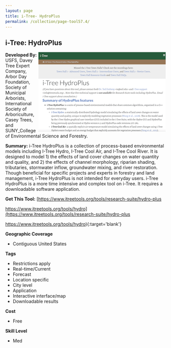 ```yaml
---
layout: page
title: i-Tree- HydroPlus
permalink: /collection/page-tool57.4/
---
```

## i-Tree: HydroPlus

<img src="/images/scaled_250_400/TOOLID_57.4_ScreenCapture-1.png" style="max-height:250px;max-width:400;" align="right"/>

**Developed By:** USFS, Davey Tree Expert Company, Arbor Day Foundation, Society of Municipal Arborists, International Society of Arboriculture, Casey Trees, and SUNY_College of Environmental Science and Forestry.

**Summary:** i-Tree HydroPlus is a collection of process-based environmental models including I-Tree Hydro, I-Tree Cool Air, and I-Tree Cool River. It is designed to model 1) the effects of land cover changes on water quantity and quality, and 2) the effects of channel morphology, riparian shading, tributaries, stormwater inflow, groundwater mixing, and river restoration. Though beneficial for specific projects and experts in forestry and land management, i-Tree HydroPlus is not intended for everyday users. i-Tree HydroPlus is a more time intensive and complex tool on i-Tree. It requires a downloadable software application.

**Get This Tool:** [https://www.itreetools.org/tools/research-suite/hydro-plus


https://www.itreetools.org/tools/hydro](https://www.itreetools.org/tools/research-suite/hydro-plus


https://www.itreetools.org/tools/hydro){:target='blank'}

**Geographic Coverage**

* Contiguous United States

**Tags**

*  Restrictions apply
*  Real-time/Current
*  Forecast
*  Location specific
*  City level
*  Application
*  Interactive interface/map
*  Downloadable results

**Cost**

* Free

**Skill Level**

* Med
